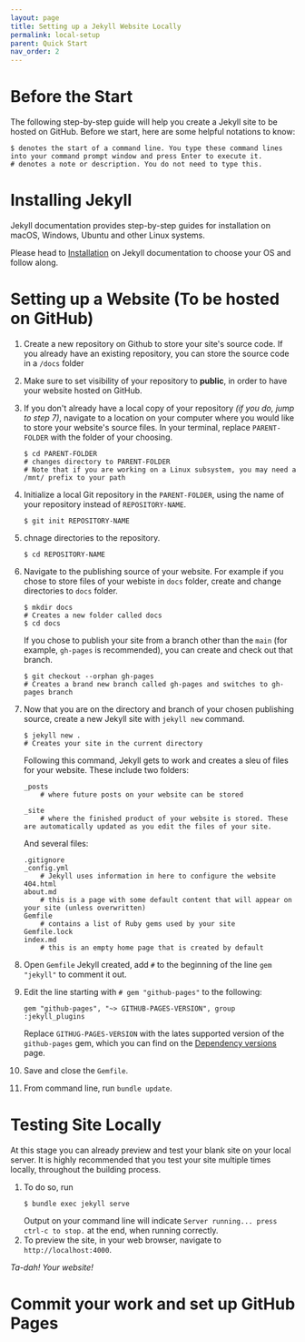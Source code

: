 ```yaml
---
layout: page
title: Setting up a Jekyll Website Locally
permalink: local-setup
parent: Quick Start
nav_order: 2
---
```

# Before the Start
The following step-by-step guide will help you create a Jekyll site to be hosted on GitHub. Before we start, here are some helpful notations to know:
```
$ denotes the start of a command line. You type these command lines into your command prompt window and press Enter to execute it.
# denotes a note or description. You do not need to type this.
```

# Installing Jekyll
Jekyll documentation provides step-by-step guides for installation on macOS, Windows, Ubuntu and other Linux systems. 

Please head to [Installation](https://jekyllrb.com/docs/installation/#requirements) on Jekyll documentation to choose your OS and follow along.

# Setting up a Website (To be hosted on GitHub)

1. Create a new repository on Github to store your site's source code. If you already have an existing repository, you can store the source code in a `/docs` folder

2. Make sure to set visibility of your repository to __public__, in order to have your website hosted on GitHub.

3. If you don't already have a local copy of your repository _(if you do, jump to step 7)_,  navigate to a location on your computer where you would like to store your website's source files. In your terminal, replace `PARENT-FOLDER` with the folder of your choosing.
    ```
    $ cd PARENT-FOLDER
    # changes directory to PARENT-FOLDER
    # Note that if you are working on a Linux subsystem, you may need a /mnt/ prefix to your path
    ```
4. Initialize a local Git repository in the `PARENT-FOLDER`, using the name of your repository instead of `REPOSITORY-NAME`. 
    ```
    $ git init REPOSITORY-NAME
    ```
5. chnage directories to the repository.
    ```
    $ cd REPOSITORY-NAME
    ```
6. Navigate to the publishing source of your website. For example if you chose to store files of your webiste in `docs` folder, create and change directories to `docs` folder.
    ```
    $ mkdir docs
    # Creates a new folder called docs
    $ cd docs
    ```
    If you chose to publish your site from a branch other than the `main` (for example, `gh-pages` is recommended), you can create and check out that branch.
    ```
    $ git checkout --orphan gh-pages
    # Creates a brand new branch called gh-pages and switches to gh-pages branch
    ```

7. Now that you are on the directory and branch of your chosen publishing source, create a new Jekyll site with `jekyll new` command.
    ```
    $ jekyll new .
    # Creates your site in the current directory
    ```
    Following this command, Jekyll gets to work and creates a sleu of files for your website. These include two folders:
    ```
    _posts
        # where future posts on your website can be stored

    _site
        # where the finished product of your website is stored. These are automatically updated as you edit the files of your site.
    ```
    And several files:
    ```
    .gitignore
    _config.yml
        # Jekyll uses information in here to configure the website
    404.html
    about.md
        # this is a page with some default content that will appear on your site (unless overwritten)
    Gemfile
        # contains a list of Ruby gems used by your site
    Gemfile.lock
    index.md
        # this is an empty home page that is created by default
    ```
8. Open `Gemfile` Jekyll created, add `#` to the beginning of the line `gem "jekyll"` to comment it out. 
9. Edit the line starting with `# gem "github-pages"` to the following:
    ```
    gem "github-pages", "~> GITHUB-PAGES-VERSION", group :jekyll_plugins
    ```
    Replace `GITHUG-PAGES-VERSION` with the lates supported version of the `github-pages` gem, which you can find on the [Dependency versions](https://pages.github.com/versions/) page.
10. Save and close the `Gemfile`.
11. From command line, run `bundle update`.

# Testing Site Locally
At this stage you can already preview and test your blank site on your local server. It is highly recommended that you test your site multiple times locally, throughout the building process. 
1. To do so, run 
    ```
    $ bundle exec jekyll serve
    ```
    Output on your command line will indicate `Server running... press ctrl-c to stop.` at the end, when running correctly.
2. To preview the site, in your web browser, navigate to `http://localhost:4000`.

_Ta-dah! Your website!_

# Commit your work and set up GitHub Pages
